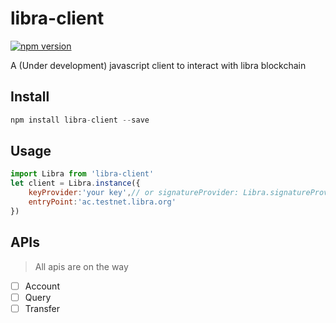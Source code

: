 # libra-client

[![npm version](https://badge.fury.io/js/libra-client.svg)](https://badge.fury.io/js/libra-client)

A (Under development) javascript client to interact with libra blockchain

## Install

```js
npm install libra-client --save
```

## Usage

```js
import Libra from 'libra-client'
let client = Libra.instance({
    keyProvider:'your key',// or signatureProvider: Libra.signatureProvider()
    entryPoint:'ac.testnet.libra.org'
})
```

## APIs

> All apis are on the way

- [ ] Account
- [ ] Query
- [ ] Transfer
